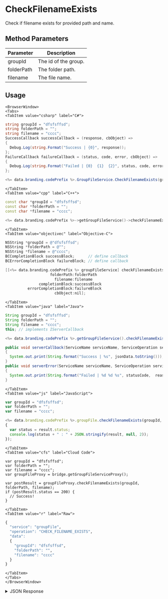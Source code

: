 # CheckFilenameExists

Check if filename exists for provided path and name.

<PartialServop service_name="groupFile" operation_name="CHECK_FILENAME_EXISTS" />

## Method Parameters
Parameter | Description
--------- | -----------
groupId | The id of the group.
folderPath | The folder path.
filename | The file name.

## Usage

```mdx-code-block
<BrowserWindow>
<Tabs>
<TabItem value="csharp" label="C#">
```

```csharp
string groupId = "dfsfsffsd";
string folderPath = "";
string filename = "cccc";
SuccessCallback successCallback = (response, cbObject) =>
{
  Debug.Log(string.Format("Success | {0}", response));
};
FailureCallback failureCallback = (status, code, error, cbObject) =>
{
  Debug.Log(string.Format("Failed | {0}  {1}  {2}", status, code, error));
};

<%= data.branding.codePrefix %>.GroupFileService.CheckFilenameExists(groupId, folderPath, filename, successCallback, failureCallback);
```

```mdx-code-block
</TabItem>
<TabItem value="cpp" label="C++">
```

```cpp
const char *groupId = "dfsfsffsd";
const char *folderPath = "";
const char *filename = "cccc";

<%= data.branding.codePrefix %>->getGroupFileService()->checkFilenameExists(groupId, folderPath, filename, this);
```

```mdx-code-block
</TabItem>
<TabItem value="objectivec" label="Objective-C">
```

```objectivec
NSString *groupId = @"dfsfsffsd";
NSString *folderPath = @"";
NSString *filename = @"cccc";
BCCompletionBlock successBlock;      // define callback
BCErrorCompletionBlock failureBlock; // define callback

[[<%= data.branding.codePrefix %> groupFileService] checkFilenameExists:groupId
                    folderPath:folderPath
                      filename:filename
               completionBlock:successBlock
          errorCompletionBlock:failureBlock
                      cbObject:nil];
```

```mdx-code-block
</TabItem>
<TabItem value="java" label="Java">
```

```java
String groupId = "dfsfsffsd";
String folderPath = "";
String filename = "cccc";
this; // implements IServerCallback

<%= data.branding.codePrefix %>.getGroupFileService().checkFilenameExists(groupId, folderPath, filename, this);

public void serverCallback(ServiceName serviceName, ServiceOperation serviceOperation, JSONObject jsonData)
{
  System.out.print(String.format("Success | %s", jsonData.toString()));
}
public void serverError(ServiceName serviceName, ServiceOperation serviceOperation, int statusCode, int reasonCode, String jsonError)
{
  System.out.print(String.format("Failed | %d %d %s", statusCode,  reasonCode, jsonError.toString()));
}
```

```mdx-code-block
</TabItem>
<TabItem value="js" label="JavaScript">
```

```javascript
var groupId = "dfsfsffsd";
var folderPath = "";
var filename = "cccc";

<%= data.branding.codePrefix %>.groupFile.checkFilenameExists(groupId, folderPath, filename, result =>
{
  var status = result.status;
  console.log(status + " : " + JSON.stringify(result, null, 2));
});
```

```mdx-code-block
</TabItem>
<TabItem value="cfs" label="Cloud Code">
```

```cfscript
var groupId = "dfsfsffsd";
var folderPath = "";
var filename = "cccc";
var groupFileProxy = bridge.getGroupFileServiceProxy();

var postResult = groupFileProxy.checkFilenameExists(groupId, folderPath, filename);
if (postResult.status == 200) {
  // Success!
}
```

```mdx-code-block
</TabItem>
<TabItem value="r" label="Raw">
```

```r
{
  "service": "groupFile",
  "operation": "CHECK_FILENAME_EXISTS",
  "data":
  {
    "groupId": "dfsfsffsd",
    "folderPath": "",
    "filename": "cccc"
  }
}
```

```mdx-code-block
</TabItem>
</Tabs>
</BrowserWindow>
```

<details>
<summary>JSON Response</summary>

```json
{
  "data": {
    "fileDetails": {
      "treeId": "d9e937cc-750f-4414-962c-838f1af3f34a",
      "fileName": "glog.json",
      "fileSize": 7051,
      "dateUploaded": 1677183768000,
      "etag": "08c580b36ee79773bfec4a3c51bd1b64",
      "acl": {
        "member": 2,
        "other": 0
      },
      "version": 1,
      "url": "https://api.internal.braincloudservers.com/groupfiles/bc/g/23782/gr/2bf538d1-19ea-4e14-9862-f979215e09b7/d9e937cc-750f-4414-962c-838f1af3f34a/6d938c22-3b8c-4b99-a913-2edafed71a83/V1/glog.json",
      "fileId": "6d938c22-3b8c-4b99-a913-2edafed71a83"
    },
    "groupId": "2bf538d1-19ea-4e14-9862-f979215e09b7",
    "exists": true
  },
  "status": 200
}
```
</details>

